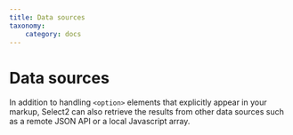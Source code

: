 ```yaml
---
title: Data sources
taxonomy:
    category: docs
---
```


# Data sources

In addition to handling `<option>` elements that explicitly appear in your markup, Select2 can also retrieve the results from other data sources such as a remote JSON API or a local Javascript array.

